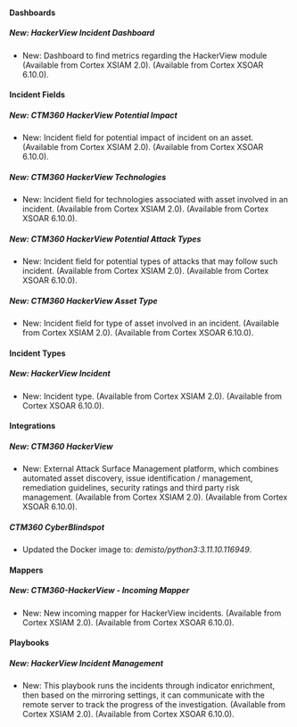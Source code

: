 
#### Dashboards

##### New: HackerView Incident Dashboard

- New: Dashboard to find metrics regarding the HackerView module
(Available from Cortex XSIAM 2.0).
(Available from Cortex XSOAR 6.10.0).

#### Incident Fields

##### New: CTM360 HackerView Potential Impact

- New: Incident field for potential impact of incident on an asset.
(Available from Cortex XSIAM 2.0).
(Available from Cortex XSOAR 6.10.0).

##### New: CTM360 HackerView Technologies

- New: Incident field for technologies associated with asset involved in an incident.
(Available from Cortex XSIAM 2.0).
(Available from Cortex XSOAR 6.10.0).

##### New: CTM360 HackerView Potential Attack Types

- New: Incident field for potential types of attacks that may follow such incident.
(Available from Cortex XSIAM 2.0).
(Available from Cortex XSOAR 6.10.0).

##### New: CTM360 HackerView Asset Type

- New: Incident field for type of asset involved in an incident.
(Available from Cortex XSIAM 2.0).
(Available from Cortex XSOAR 6.10.0).

#### Incident Types

##### New: HackerView Incident

- New: Incident type.
(Available from Cortex XSIAM 2.0).
(Available from Cortex XSOAR 6.10.0).

#### Integrations

##### New: CTM360 HackerView

- New: External Attack Surface Management platform, which combines automated asset discovery, issue identification / management, remediation guidelines, security ratings and third party risk management.
(Available from Cortex XSIAM 2.0).
(Available from Cortex XSOAR 6.10.0).

##### CTM360 CyberBlindspot

- Updated the Docker image to: *demisto/python3:3.11.10.116949*.

#### Mappers

##### New: CTM360-HackerView - Incoming Mapper

- New: New incoming mapper for HackerView incidents.
(Available from Cortex XSIAM 2.0).
(Available from Cortex XSOAR 6.10.0).

#### Playbooks

##### New: HackerView Incident Management

- New: This playbook runs the incidents through indicator enrichment, then based on the mirroring settings, it can communicate with the remote server to track the progress of the investigation.
(Available from Cortex XSIAM 2.0).
(Available from Cortex XSOAR 6.10.0).
